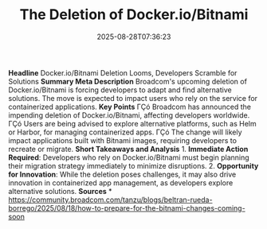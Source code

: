 ﻿---
title: "The Deletion of Docker.io/Bitnami"
date: "2025-08-28T07:36:23"
category: "Markets"
summary: ""
slug: "the deletion of dockeriobitnami"
source_urls:
  - "https://community.broadcom.com/tanzu/blogs/beltran-rueda-borrego/2025/08/18/how-to-prepare-for-the-bitnami-changes-coming-soon"
seo:
  title: "The Deletion of Docker.io/Bitnami | Hash n Hedge"
  description: ""
  keywords: ["news", "markets", "brief"]
---
**Headline** Docker.io/Bitnami Deletion Looms, Developers Scramble for Solutions  **Summary Meta Description** Broadcom's upcoming deletion of Docker.io/Bitnami is forcing developers to adapt and find alternative solutions. The move is expected to impact users who rely on the service for containerized applications.  **Key Points**  ΓÇó Broadcom has announced the impending deletion of Docker.io/Bitnami, affecting developers worldwide. ΓÇó Users are being advised to explore alternative platforms, such as Helm or Harbor, for managing containerized apps. ΓÇó The change will likely impact applications built with Bitnami images, requiring developers to recreate or migrate.  **Short Takeaways and Analysis**  1. **Immediate Action Required**: Developers who rely on Docker.io/Bitnami must begin planning their migration strategy immediately to minimize disruptions. 2. **Opportunity for Innovation**: While the deletion poses challenges, it may also drive innovation in containerized app management, as developers explore alternative solutions.  **Sources** * https://community.broadcom.com/tanzu/blogs/beltran-rueda-borrego/2025/08/18/how-to-prepare-for-the-bitnami-changes-coming-soon 
